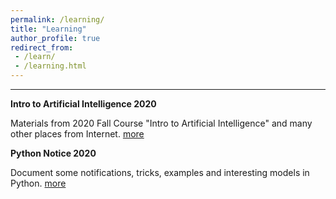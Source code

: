 ```yaml
---
permalink: /learning/
title: "Learning"
author_profile: true
redirect_from: 
 - /learn/
 - /learning.html
---
```

----
**Intro to Artificial Intelligence 2020**
 
 Materials from 2020 Fall Course "Intro to Artificial Intelligence" and many other places from Internet. [more](IntroAI)

**Python Notice 2020**
 
 Document some notifications, tricks, examples and interesting models in Python. [more](python)
